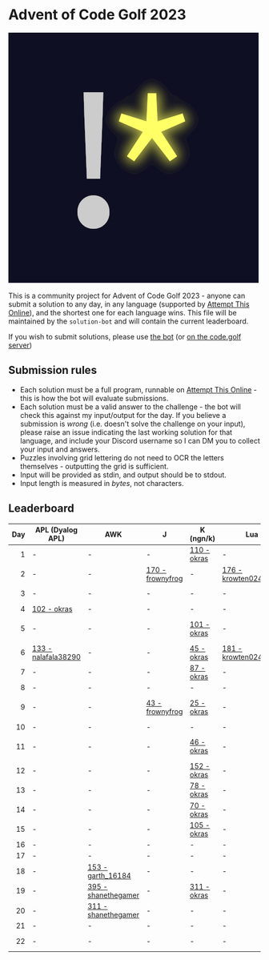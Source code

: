 # Advent of Code Golf 2023

![Advent of Code Golf icon](./advent-of-code-golf.png)

This is a community project for Advent of Code Golf 2023 - anyone can submit a
solution to any day, in any language (supported by [Attempt This
Online](https://ato.pxeger.com)), and the shortest one for each language wins.
This file will be maintained by the `solution-bot` and will contain the current
leaderboard.

If you wish to submit solutions, please use [the bot](https://discord.com/api/oauth2/authorize?client_id=1179753478214651915&permissions=0&scope=bot)
(or [on the code.golf server](https://discord.gg/eVCTkYQ))

## Submission rules

- Each solution must be a full program, runnable on [Attempt This
  Online](https://ato.pxeger.com) - this is how the bot will evaluate submissions.
- Each solution must be a valid answer to the challenge - the bot will check this
  against my input/output for the day. If you believe a submission is *wrong*
  (i.e. doesn't solve the challenge on your input), please raise an issue
  indicating the last working solution for that language, and include your
  Discord username so I can DM you to collect your input and answers.
- Puzzles involving grid lettering do not need to OCR the letters themselves -
  outputting the grid is sufficient.
- Input will be provided as stdin, and output should be to stdout.
- Input length is measured in *bytes*, not characters.

## Leaderboard

Day | APL (Dyalog APL) | AWK | J | K (ngn/k) | Lua | Perl | Python | Python (Orthoplex) | Ruby
--: | --- | --- | --- | --- | --- | --- | --- | --- | ---
1 | - | - | - | [110 - okras](./solutions/1/K%20%28ngn/k%29) | - | [149 - friedchickenblob](./solutions/1/Perl) | [184 - eniraa](./solutions/1/Python) | [714 - orthoplex](./solutions/1/Python%20%28Orthoplex%29) | -
2 | - | - | [170 - frownyfrog](./solutions/2/J) | - | [176 - krowten024nabru](./solutions/2/Lua) | [119 - friedchickenblob](./solutions/2/Perl) | [144 - krowten024nabru](./solutions/2/Python) | [752 - orthoplex](./solutions/2/Python%20%28Orthoplex%29) | -
3 | - | - | - | - | - | - | [239 - eniraa](./solutions/3/Python) | [3681 - orthoplex](./solutions/3/Python%20%28Orthoplex%29) | -
4 | [102 - okras](./solutions/4/APL%20%28Dyalog%20APL%29) | - | - | - | - | - | [113 - orthoplex](./solutions/4/Python) | - | -
5 | - | - | - | [101 - okras](./solutions/5/K%20%28ngn/k%29) | - | - | [325 - okras](./solutions/5/Python) | - | [295 - natt.e](./solutions/5/Ruby)
6 | [133 - nalafala38290](./solutions/6/APL%20%28Dyalog%20APL%29) | - | - | [45 - okras](./solutions/6/K%20%28ngn/k%29) | [181 - krowten024nabru](./solutions/6/Lua) | - | [136 - taesungh](./solutions/6/Python) | - | -
7 | - | - | - | [87 - okras](./solutions/7/K%20%28ngn/k%29) | - | - | [180 - biz314](./solutions/7/Python) | - | -
8 | - | - | - | - | - | - | [168 - okras](./solutions/8/Python) | - | -
9 | - | - | [43 - frownyfrog](./solutions/9/J) | [25 - okras](./solutions/9/K%20%28ngn/k%29) | - | - | [110 - biz314](./solutions/9/Python) | - | [102 - natt.e](./solutions/9/Ruby)
10 | - | - | - | - | - | - | [156 - duckyluuk](./solutions/10/Python) | - | -
11 | - | - | - | [46 - okras](./solutions/11/K%20%28ngn/k%29) | - | - | [121 - okras](./solutions/11/Python) | - | [226 - natt.e](./solutions/11/Ruby)
12 | - | - | - | [152 - okras](./solutions/12/K%20%28ngn/k%29) | - | - | [229 - biz314](./solutions/12/Python) | - | -
13 | - | - | - | [78 - okras](./solutions/13/K%20%28ngn/k%29) | - | - | [180 - .___uho](./solutions/13/Python) | - | -
14 | - | - | - | [70 - okras](./solutions/14/K%20%28ngn/k%29) | - | - | [225 - biz314](./solutions/14/Python) | - | -
15 | - | - | - | [105 - okras](./solutions/15/K%20%28ngn/k%29) | - | - | [219 - krowten024nabru](./solutions/15/Python) | - | -
16 | - | - | - | - | - | - | [235 - biz314](./solutions/16/Python) | - | -
17 | - | - | - | - | - | - | [277 - biz314](./solutions/17/Python) | - | -
18 | - | [153 - garth_16184](./solutions/18/AWK) | - | - | - | - | [146 - .___uho](./solutions/18/Python) | - | -
19 | - | [395 - shanethegamer](./solutions/19/AWK) | - | [311 - okras](./solutions/19/K%20%28ngn/k%29) | - | - | [351 - okras](./solutions/19/Python) | - | -
20 | - | [311 - shanethegamer](./solutions/20/AWK) | - | - | - | - | [305 - krowten024nabru](./solutions/20/Python) | - | -
21 | - | - | - | - | - | - | [170 - biz314](./solutions/21/Python) | - | -
22 | - | - | - | - | - | - | [305 - _justconfused](./solutions/22/Python) | - | -
